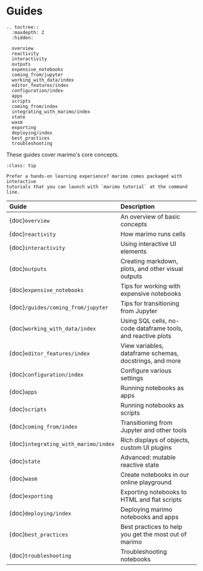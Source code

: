 # Guides

```{eval-rst}
.. toctree::
  :maxdepth: 2
  :hidden:

  overview
  reactivity
  interactivity
  outputs
  expensive_notebooks
  coming_from/jupyter
  working_with_data/index
  editor_features/index
  configuration/index
  apps
  scripts
  coming_from/index
  integrating_with_marimo/index
  state
  wasm
  exporting
  deploying/index
  best_practices
  troubleshooting
```

These guides cover marimo's core concepts.

```{admonition} Learn by doing!
:class: tip

Prefer a hands-on learning experience? marimo comes packaged with interactive
tutorials that you can launch with `marimo tutorial` at the command line.
```

| Guide                                | Description                                                  |
| :----------------------------------- | :----------------------------------------------------------- |
| {doc}`overview`                      | An overview of basic concepts                                |
| {doc}`reactivity`                    | How marimo runs cells                                        |
| {doc}`interactivity`                 | Using interactive UI elements                                |
| {doc}`outputs`                       | Creating markdown, plots, and other visual outputs           |
| {doc}`expensive_notebooks`           | Tips for working with expensive notebooks                    |
| {doc}`/guides/coming_from/jupyter`   | Tips for transitioning from Jupyter                          |
| {doc}`working_with_data/index`       | Using SQL cells, no-code dataframe tools, and reactive plots |
| {doc}`editor_features/index`         | View variables, dataframe schemas, docstrings, and more      |
| {doc}`configuration/index`           | Configure various settings                                   |
| {doc}`apps`                          | Running notebooks as apps                                    |
| {doc}`scripts`                       | Running notebooks as scripts                                 |
| {doc}`coming_from/index`             | Transitioning from Jupyter and other tools                   |
| {doc}`integrating_with_marimo/index` | Rich displays of objects, custom UI plugins                  |
| {doc}`state`                         | Advanced: mutable reactive state                             |
| {doc}`wasm`                          | Create notebooks in our online playground                    |
| {doc}`exporting`                     | Exporting notebooks to HTML and flat scripts                 |
| {doc}`deploying/index`               | Deploying marimo notebooks and apps                          |
| {doc}`best_practices`                | Best practices to help you get the most out of marimo        |
| {doc}`troubleshooting`               | Troubleshooting notebooks                                    |
